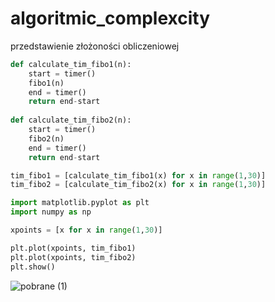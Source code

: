 # algoritmic_complexcity
przedstawienie złożoności obliczeniowej
```py
def calculate_tim_fibo1(n):
    start = timer()
    fibo1(n)
    end = timer()
    return end-start
    
def calculate_tim_fibo2(n):
    start = timer()
    fibo2(n)
    end = timer()
    return end-start

tim_fibo1 = [calculate_tim_fibo1(x) for x in range(1,30)]
tim_fibo2 = [calculate_tim_fibo2(x) for x in range(1,30)]

import matplotlib.pyplot as plt
import numpy as np

xpoints = [x for x in range(1,30)]

plt.plot(xpoints, tim_fibo1)
plt.plot(xpoints, tim_fibo2)
plt.show()
```
![pobrane (1)](https://user-images.githubusercontent.com/111123372/200167197-881f5674-c8cb-44f9-b6a5-02289f8ab7a4.png)

